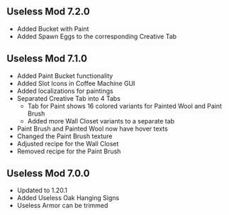 ## Useless Mod 7.2.0 ##
- Added Bucket with Paint
- Added Spawn Eggs to the corresponding Creative Tab

## Useless Mod 7.1.0 ##
- Added Paint Bucket functionality
- Added Slot Icons in Coffee Machine GUI
- Added localizations for paintings
- Separated Creative Tab into 4 Tabs
  - Tab for Paint shows 16 colored variants for Painted Wool and Paint Brush
  - Added more Wall Closet variants to a separate tab
- Paint Brush and Painted Wool now have hover texts
- Changed the Paint Brush texture
- Adjusted recipe for the Wall Closet
- Removed recipe for the Paint Brush

## Useless Mod 7.0.0 ##
- Updated to 1.20.1
- Added Useless Oak Hanging Signs
- Useless Armor can be trimmed
